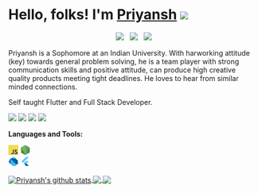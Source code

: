 # Hello, folks! I'm [Priyansh](https://prik-k.github.io) <img src="https://raw.githubusercontent.com/MartinHeinz/MartinHeinz/master/wave.gif" width="30px">


<p align='center'>
<a href="https://twitter.com/prkhodiyar?s=08"><img height="30" src="https://github.com/stephenajulu/WaylonWalker/blob/main/icon/twitter.png?raw=true"></a>&nbsp;&nbsp;
<a href="https://www.instagram.com/zriyansh/"><img height="30" src="https://github.com/stephenajulu/WaylonWalker/blob/main/icon/instagram.jpg?raw=true"></a>&nbsp;&nbsp;
<a href="https://www.linkedin.com/in/prik/"><img height="30" src="https://github.com/stephenajulu/WaylonWalker/blob/main/icon/linkedin.png?raw=true"></a>
  
</p> 
 
Priyansh is a Sophomore at an Indian University. With harworking attitude (key) towards general problem solving, he is a team player with strong communication skills and positive attitude, can produce high creative quality products meeting tight deadlines.
He loves to hear from similar minded connections. 

Self taught Flutter and Full Stack Developer.
 
![](https://img.shields.io/badge/OS-LinuxMintOS-informational?style=flat&logo=<LOGO_NAME>&logoColor=white&color=2bbc8a?style=for-the-badge&logo=appveyor)
![](https://img.shields.io/badge/IDE-Geany-informational?style=flat&logo=<LOGO_NAME>&logoColor=white&color=2bbc8a?style=for-the-badge&logo=appveyor)
![](https://img.shields.io/badge/IDE-VSCode-informational?style=flat&logo=<LOGO_NAME>&logoColor=white&color=2bbc8a?style=for-the-badge&logo=appveyor)
![](https://img.shields.io/badge/Language-Javascript||Dart||C++-informational?style=flat&logo=<LOGO_NAME>&logoColor=white&color=2bbc8a?style=for-the-badge&logo=appveyor)





**Languages and Tools:**  

<code><img height="20" src="https://raw.githubusercontent.com/github/explore/80688e429a7d4ef2fca1e82350fe8e3517d3494d/topics/javascript/javascript.png"></code>
<code><img height="20" src="https://raw.githubusercontent.com/github/explore/80688e429a7d4ef2fca1e82350fe8e3517d3494d/topics/nodejs/nodejs.png"></code>    
<code><img height="20" src="https://raw.githubusercontent.com/github/explore/80688e429a7d4ef2fca1e82350fe8e3517d3494d/topics/dart/dart.png"></code>
<code><img height="20" src="https://raw.githubusercontent.com/github/explore/80688e429a7d4ef2fca1e82350fe8e3517d3494d/topics/flutter/flutter.png"></code>



<a href="https://github.com/prik-k/github-readme-stats">
  <img align="center" src="https://github-readme-stats.vercel.app/api?username=prik-k&show_icons=true&include_all_commits=true&theme=radical" alt="Priyansh's github stats" />
</a>
<a href="https://github.com/prik-k/github-readme-stats">
  <img align="center" src="https://github-readme-stats.vercel.app/api/top-langs/?username=prik-k&layout=default&theme=radical" />
</a>
    
<a href="https://github.com/prik-k/prik-k.github.io">
  <img align="center" src="https://github-readme-stats.vercel.app/api/pin/?username=prik-k&repo=prik-k.github.io&theme=radical" />
</a>
